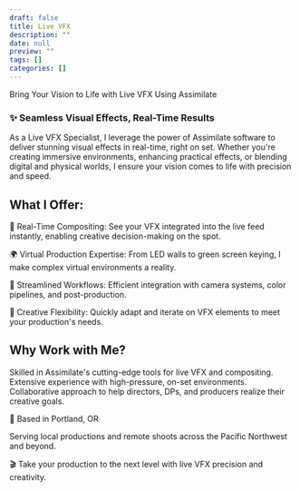 ```yaml
---
draft: false
title: Live VFX
description: ""
date: null
preview: ""
tags: []
categories: []
---
```

Bring Your Vision to Life with Live VFX Using Assimilate

### ✨ Seamless Visual Effects, Real-Time Results

As a Live VFX Specialist, I leverage the power of Assimilate software to deliver stunning visual effects in real-time, right on set. Whether you're creating immersive environments, enhancing practical effects, or blending digital and physical worlds, I ensure your vision comes to life with precision and speed.

## What I Offer:

🎥 Real-Time Compositing: See your VFX integrated into the live feed instantly, enabling creative decision-making on the spot.

🌍 Virtual Production Expertise: From LED walls to green screen keying, I make complex virtual environments a reality.

💾 Streamlined Workflows: Efficient integration with camera systems, color pipelines, and post-production.

🚀 Creative Flexibility: Quickly adapt and iterate on VFX elements to meet your production's needs.

## Why Work with Me?

Skilled in Assimilate's cutting-edge tools for live VFX and compositing.
Extensive experience with high-pressure, on-set environments.
Collaborative approach to help directors, DPs, and producers realize their creative goals.

📍 Based in Portland, OR

Serving local productions and remote shoots across the Pacific Northwest and beyond.

🎬 Take your production to the next level with live VFX precision and creativity.
